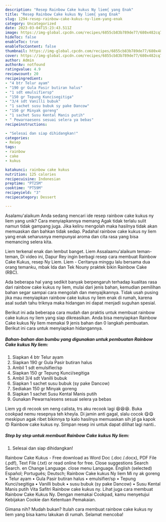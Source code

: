 ```yaml
---
description: "Resep Rainbow Cake kukus Ny liem{ yang Enak"
title: "Resep Rainbow Cake kukus Ny liem{ yang Enak"
slug: 1294-resep-rainbow-cake-kukus-ny-liem-yang-enak
category: Uncategorized
date: 2023-03-04T15:23:43.511Z
image: https://img-global.cpcdn.com/recipes/6855cb83b789de77/680x482cq70/rainbow-cake-kukus-ny-liem-foto-resep-utama.jpg
hideToc: false
enableToc: true
enableTocContent: false
thumbnail: https://img-global.cpcdn.com/recipes/6855cb83b789de77/680x482cq70/rainbow-cake-kukus-ny-liem-foto-resep-utama.jpg
cover: https://img-global.cpcdn.com/recipes/6855cb83b789de77/680x482cq70/rainbow-cake-kukus-ny-liem-foto-resep-utama.jpg
author: Admin
authorAv: notfound
ratingvalue: 4.9
reviewcount: 20
recipeingredient:
- "4 btr Telur ayam"
- "190 gr Gula Pasir butiran halus"
- "1 sdt emulsifiersp"
- "150 gr Tepung Kuncisegitiga"
- "3/4 sdt Vanilli bubuk"
- "1 sachet susu bubuk sy pake Dancow"
- "150 gr Minyak goreng"
- "1 sachet Susu Kental Manis putih"
- " Pewarnaesens sesuai selera ya bebas"
recipeinstructions:

- "Selesai dan siap dihidangkan!"
categories:
- Resep
tags:
- rainbow
- cake
- kukus

katakunci: rainbow cake kukus 
nutrition: 125 calories
recipecuisine: Indonesian
preptime: "PT25M"
cooktime: "PT59M"
recipeyield: "3"
recipecategory: Dessert

---
```



Asalamu'alaikum Anda sedang mencari ide resep rainbow cake kukus ny liem yang unik? Cara menyiapkannya memang Agak tidak terlalu sulit namun tidak gampang juga. Jika keliru mengolah maka hasilnya tidak akan memuaskan dan bahkan tidak sedap. Padahal rainbow cake kukus ny liem yang enak seharusnya mempunyai aroma dan cita rasa yang bisa memancing selera kita.


Liem terkenal enak dan lembut banget. Liem Assalaamu&#39;alaikum teman-teman, Di video ini, Dapur Rey ingin berbagi resep cara membuat Rainbow Cake Kukus, resep Ny Liem. Liem - Ceritanya minggu lalu bersama dua orang temanku, mbak Ida dan Tek Nouny praktek bikin Rainbow Cake (RBC).

Ada beberapa hal yang sedikit banyak berpengaruh terhadap kualitas rasa dari rainbow cake kukus ny liem, mulai dari jenis bahan, kemudian pemilihan bahan segar sampai cara mengolah dan menyajikannya. Tidak usah pusing jika mau menyiapkan rainbow cake kukus ny liem enak di rumah, karena asal sudah tahu triknya maka hidangan ini dapat menjadi suguhan spesial.


Berikut ini ada beberapa cara mudah dan praktis untuk membuat rainbow cake kukus ny liem yang siap dikreasikan. Anda bisa menyiapkan Rainbow Cake kukus Ny liem memakai 9 jenis bahan dan 0 langkah pembuatan. Berikut ini cara untuk menyiapkan hidangannya.

<!--inarticleads1-->

##### Bahan-bahan dan bumbu yang digunakan untuk pembuatan Rainbow Cake kukus Ny liem:

1. Siapkan 4 btr Telur ayam
1. Siapkan 190 gr Gula Pasir butiran halus
1. Ambil 1 sdt emulsifier/sp
1. Siapkan 150 gr Tepung Kunci/segitiga
1. Ambil 3/4 sdt Vanilli bubuk
1. Siapkan 1 sachet susu bubuk (sy pake Dancow)
1. Sediakan 150 gr Minyak goreng
1. Siapkan 1 sachet Susu Kental Manis putih
1. Gunakan  Pewarna/esens sesuai selera ya bebas


Liem yg di recook sm neng calista, trs aku recook lagi 😆😆😆. Buka cookpad nemu resepnya teh kheyla. Di jamin anti gagal, slalu cocok 😋😋 meskipun agak ribet bikinnya tp kalo hasilnya memuaskan sih jd ga kapok 😍 Rainbow cake kukus ny. Simpan resep ini untuk dapat dilihat lagi nanti.. 

<!--inarticleads2-->

##### Step by step untuk membuat Rainbow Cake kukus Ny liem:


1. Selesai dan siap dihidangkan!

Rainbow Cake Kukus - Free download as Word Doc (.doc /.docx), PDF File (.pdf), Text File (.txt) or read online for free. Close suggestions Search Search. en Change Language. close menu Language. English (selected) Español; Português; Deutsch; Rainbow Cake kukus Ny liem Mi ny ak goreng • Telur ayam • Gula Pasir butiran halus • emulsifier/sp • Tepung Kunci/segitiga • Vanilli bubuk • susu bubuk (sy pake Dancow) • Susu Kental Manis putih Vita Safitri Rainbow cake kukus ny. Lihat juga cara membuat Rainbow Cake Kukus Ny. Dengan memakai Cookpad, kamu menyetujui Kebijakan Cookie dan Ketentuan Pemakaian. 

Gimana nih? Mudah bukan? Itulah cara membuat rainbow cake kukus ny liem yang bisa kamu lakukan di rumah. Selamat mencoba!
